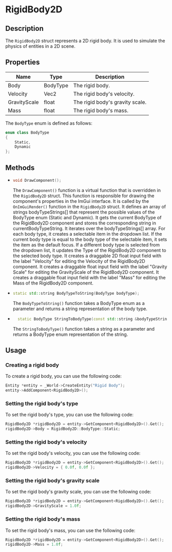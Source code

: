 # RigidBody2D

## Description

The `RigidBody2D` struct represents a 2D rigid body. It is used to simulate the physics of entities in a 2D scene.

## Properties

| Name         | Type     | Description                     |
|--------------|----------|---------------------------------|
| Body         | BodyType | The rigid body.                 |
| Velocity     | Vec2     | The rigid body's velocity.      |
| GravityScale | float    | The rigid body's gravity scale. |
| Mass         | float    | The rigid body's mass.          |

The `BodyType` enum is defined as follows:

```c++
enum class BodyType
{
    Static,
    Dynamic
};
```

## Methods

- ```c++
  void DrawComponent();
  ```
  The `DrawComponent()` function is a virtual function that is overridden in the `RigidBody2D` struct. This function is responsible for drawing the component's properties in the ImGui interface. It is called by the `OnImGuiRender()` function in the `RigidBody2D` struct.
  It defines an array of strings bodyTypeStrings[] that represent the possible values of the BodyType enum (Static and Dynamic).
  It gets the current BodyType of the RigidBody2D component and stores the corresponding string in currentBodyTypeString.
  It iterates over the bodyTypeStrings[] array. For each body type, it creates a selectable item in the dropdown list. If the current body type is equal to the body type of the selectable item, it sets the item as the default focus.
  If a different body type is selected from the dropdown list, it updates the Type of the RigidBody2D component to the selected body type.
  It creates a draggable 2D float input field with the label "Velocity" for editing the Velocity of the RigidBody2D component.
  It creates a draggable float input field with the label "Gravity Scale" for editing the GravityScale of the RigidBody2D component.
  It creates a draggable float input field with the label "Mass" for editing the Mass of the RigidBody2D component.

- ```c++
  static std::string BodyTypeToString(BodyType bodyType);
  ```
    The `BodyTypeToString()` function takes a BodyType enum as a parameter and returns a string representation of the body type.

- ```c++
    static BodyType StringToBodyType(const std::string &bodyTypeString);
    ```
    The `StringToBodyType()` function takes a string as a parameter and returns a BodyType enum representation of the string.

## Usage

### Creating a rigid body

To create a rigid body, you can use the following code:

```c++
Entity *entity = _World->CreateEntity("Rigid Body");
entity->AddComponent<RigidBody2D>();
```

### Setting the rigid body's type

To set the rigid body's type, you can use the following code:

```c++
RigidBody2D *rigidBody2D = entity->GetComponent<RigidBody2D>().Get();
rigidBody2D->Body = RigidBody2D::BodyType::Static;
```

### Setting the rigid body's velocity

To set the rigid body's velocity, you can use the following code:

```c++
RigidBody2D *rigidBody2D = entity->GetComponent<RigidBody2D>().Get();
rigidBody2D->Velocity = { 0.0f, 0.0f };
```

### Setting the rigid body's gravity scale

To set the rigid body's gravity scale, you can use the following code:

```c++
RigidBody2D *rigidBody2D = entity->GetComponent<RigidBody2D>().Get();
rigidBody2D->GravityScale = 1.0f;
```

### Setting the rigid body's mass

To set the rigid body's mass, you can use the following code:

```c++
RigidBody2D *rigidBody2D = entity->GetComponent<RigidBody2D>().Get();
rigidBody2D->Mass = 1.0f;
```
